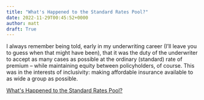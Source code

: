 ```yaml
---
title: "What's Happened to the Standard Rates Pool?"
date: 2022-11-29T00:45:52+0000
author: matt
draft: True
---
```

I always remember being told, early in my underwriting career (I’ll leave you to guess when that might have been), that it was the duty of the underwriter to accept as many cases as possible at the ordinary (standard) rate of premium – while maintaining equity between policyholders, of course. This was in the interests of inclusivity: making affordable insurance available to as wide a group as possible.
 

[ What's Happened to the Standard Rates Pool? ]( https://www.selectx.co.uk/whats-happened-to-the-standard-rates-pool/ )
